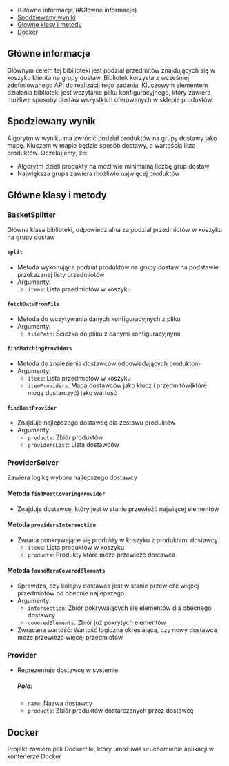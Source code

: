 * [Główne informacje](#Główne informacje)
* [Spodziewany wyniki](#spodziewany-wynik)
* [Główne klasy i metody](#główne-klasy-i-metody)
* [Docker](#docker)

## Główne informacje
Głównym celem tej bibilioteki jest podział przedmitów znajdujących się w koszyku klienta
na grupy dostaw.
Bibliotek korzysta z wcześniej zdefiniowanego API do realizacji tego zadania.
Kluczowym elementem działania biblioteki jest wczytanie pliku konfiguracyjnego,
który zawiera możliwe sposoby dostaw wszystkich oferowanych w sklepie produktów.

## Spodziewany wynik
Algorytm w wyniku ma zwrócić podział produktów na grupy dostawy jako mapę. Kluczem w mapie będzie sposób dostawy, a wartością lista produktów. Oczekujemy, że:
<ul>
<li>Algorytm dzieli produkty na możliwie minimalną liczbę grup dostaw</li>
<li>Największa grupa zawiera możliwie najwięcej produktów</li>
</ul>

## Główne klasy i metody

### BasketSplitter

Główna klasa biblioteki, odpowiedzialna za podział przedmiotów w koszyku na grupy dostaw

#### `split`

- Metoda wykonująca podział produktów na grupy dostaw na podstawie przekazanej listy przedmiotów
- Argumenty:
    - `items`: Lista przedmiotów w koszyku

#### `fetchDataFromFile`

- Metoda do wczytywania danych konfiguracyjnych z pliku
- Argumenty:
    - `filePath`: Ścieżka do pliku z danymi konfiguracyjnymi

#### `findMatchingProviders`

- Metoda do znalezienia dostawców odpowiadających produktom
- Argumenty:
    - `items`: Lista przedmiotów w koszyku
    - `itemProviders`: Mapa dostawców jako klucz i przedmitów(które mogą dostarczyć) jako wartość

#### `findBestProvider`

- Znajduje najlepszego dostawcę dla zestawu produktów
- Argumenty:
    - `products`: Zbiór produktów
    - `providersList`: Lista dostawców

### ProviderSolver

Zawiera logikę wyboru najlepszego dostawcy


#### Metoda `findMostCoveringProvider`

- Znajduje dostawcę, który jest w stanie przewieźć najwięcej elementów

#### Metoda `providersIntersection`

- Zwraca pookrywające się produkty w koszyku z produktami dostawcy
    - `items`: Lista produktów w koszyku
    - `products`: Produkty które może przewieźć dostawca

#### Metoda `foundMoreCoveredElements`

-  Sprawdza, czy kolejny dostawca jest w stanie przewieźć więcej przedmiotów od obecnie najlepszego
- Argumenty:
    - `intersection`: Zbiór pokrywających się elementów dla obecnego dostawcy
    - `coveredElements`: Zbiór już pokrytych elementów
- Zwracana wartość: Wartość logiczna określająca, czy nowy dostawca może przewieźć więcej przedmiotów

### Provider

- Reprezentuje dostawcę w systemie

  ##### Pola:
    - `name`: Nazwa dostawcy
    - `products`: Zbiór produktów dostarczanych przez dostawcę

## Docker

Projekt zawiera plik Dockerfile, który umożliwia uruchomienie aplikacji w kontenerze Docker
